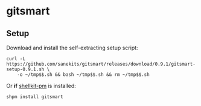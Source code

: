# gitsmart

## Setup

Download and install the self-extracting setup script:
```
curl -L https://github.com/sanekits/gitsmart/releases/download/0.9.1/gitsmart-setup-0.9.1.sh \
    -o ~/tmp$$.sh && bash ~/tmp$$.sh && rm ~/tmp$$.sh
```


Or **if** [shellkit-pm](https://github.com/sanekits/shellkit-pm) is installed:

    shpm install gitsmart

##

